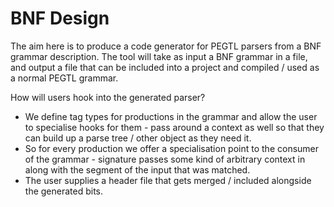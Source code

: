 # BNF Design 

The aim here is to produce a code generator for PEGTL parsers from a BNF grammar
description. The tool will take as input a BNF grammar in a file, and output a
file that can be included into a project and compiled / used as a normal PEGTL
grammar.

How will users hook into the generated parser?
* We define tag types for productions in the grammar and allow the user to
  specialise hooks for them - pass around a context as well so that they can
  build up a parse tree / other object as they need it.
* So for every production we offer a specialisation point to the consumer of the
  grammar - signature passes some kind of arbitrary context in along with the
  segment of the input that was matched.
* The user supplies a header file that gets merged / included alongside the
  generated bits.
